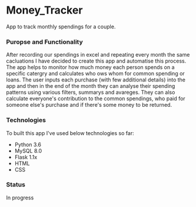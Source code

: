 # <h1> Money_Tracker </h1>

App to track monthly spendings for a couple. 

<h3> Puropse and Functionality</h3>

After recording our spendings in excel and repeating every month the same cacluations I have decided to create this app and automatise this process. 
The app helps to monitor how much money each person spends on a specific catergry and calculates who ows whom for common spending or loans.
The user inputs each purchase (with few additional details) into the app and then in the end of the month they can analyse their spending patterns using various filters, summarys and avareges. They can also calculate everyone's contribution to the common spendings, who paid for someone else's purchase and if there's some money to be returned.

<h3> Technologies </h3>

To built this app I've used below technologies so far:
- Python 3.6
- MySQL 8.0
- Flask 1.1x
- HTML
- CSS

<h3> Status </h3>

In progress
